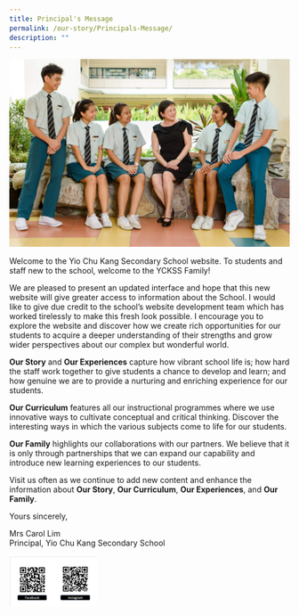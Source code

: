 ```yaml
---
title: Principal's Message
permalink: /our-story/Principals-Message/
description: ""
---
```

![](/images/Our%20Story/Principal's%20Message/P1.jpg) 
 
Welcome to the Yio Chu Kang Secondary School website. To students and staff new to the school, welcome to the YCKSS Family!&nbsp;  
  
We are pleased to present an updated interface and hope that this new website will give greater access to information about the School. I would like to give due credit to the school’s website development team which has worked tirelessly to make this fresh look possible. I encourage you to explore the website and discover how we create rich opportunities for our students to acquire a deeper understanding of their strengths and grow wider perspectives about our complex but wonderful world.  
  
**Our Story**&nbsp;and&nbsp;**Our Experiences**&nbsp;capture how vibrant school life is; how hard the staff work together to give students a chance to develop and learn; and how genuine we are to provide a nurturing and enriching experience for our students.  
  
**Our Curriculum**&nbsp;features all our instructional programmes where we use innovative ways to cultivate conceptual and critical thinking. Discover the interesting ways in which the various subjects come to life for our students.  
  
**Our Family**&nbsp;highlights our collaborations with our partners. We believe that it is only through partnerships that we can expand our capability and introduce new learning experiences to our students.  
  
Visit us often as we continue to add new content and enhance the information about&nbsp;**Our Story**,&nbsp;**Our Curriculum**,&nbsp;**Our Experiences**, and&nbsp;**Our Family**.  

Yours sincerely,  
  
Mrs Carol Lim  
Principal, Yio Chu Kang Secondary School
  
  

![](/images/Our%20Story/Principal's%20Message/P2.png) 
